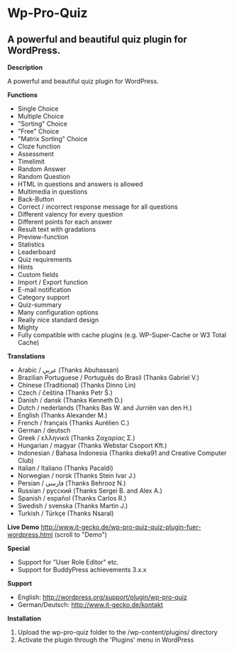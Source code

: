 Wp-Pro-Quiz
==============

A powerful and beautiful quiz plugin for WordPress.
--------------

**Description**

A powerful and beautiful quiz plugin for WordPress.

**Functions**
- Single Choice
- Multiple Choice
- "Sorting" Choice
- "Free" Choice
- "Matrix Sorting" Choice
- Cloze function
- Assessment
- Timelimit
- Random Answer
- Random Question
- HTML in questions and answers is allowed
- Multimedia in questions
- Back-Button
- Correct / incorrect response message for all questions
- Different valency for every question
- Different points for each answer
- Result text with gradations
- Preview-function
- Statistics
- Leaderboard
- Quiz requirements
- Hints
- Custom fields
- Import / Export function
- E-mail notification
- Category support
- Quiz-summary
- Many configuration options
- Really nice standard design
- Mighty
- Fully compatible with cache plugins (e.g. WP-Super-Cache or W3 Total Cache)


**Translations**
- Arabic / عربي (Thanks Abuhassan)
- Brazilian Portuguese / Português do Brasil (Thanks Gabriel V.)
- Chinese (Traditional) (Thanks Dinno Lin)
- Czech / čeština (Thanks Petr Š.)
- Danish / dansk (Thanks Kenneth D.)
- Dutch / nederlands (Thanks Bas W. and Jurriën van den H.)
- English (Thanks Alexander M.)
- French / français (Thanks Aurélien C.)
- German / deutsch
- Greek / ελληνικά (Thanks Ζαχαρίας Σ.)
- Hungarian / magyar (Thanks Webstar Csoport Kft.)
- Indonesian / Bahasa Indonesia (Thanks dieka91 and Creative Computer Club)
- Italian / Italiano (Thanks Pacaldi)
- Norwegian / norsk (Thanks Stein Ivar J.)
- Persian / فارسی (Thanks Behrooz N.)
- Russian / русский (Thanks Sergei B. and Alex A.)
- Spanish / español (Thanks Carlos R.)
- Swedish / svenska (Thanks Martin J.)
- Turkish / Türkçe (Thanks Nsaral)

**Live Demo**
http://www.it-gecko.de/wp-pro-quiz-quiz-plugin-fuer-wordpress.html (scroll to "Demo")

**Special**
- Support for "User Role Editor" etc.
- Support for BuddyPress achievements 3.x.x

**Support**
- English: http://wordpress.org/support/plugin/wp-pro-quiz
- German/Deutsch: http://www.it-gecko.de/kontakt

**Installation**

1. Upload the wp-pro-quiz folder to the /wp-content/plugins/ directory
2. Activate the plugin through the 'Plugins' menu in WordPress